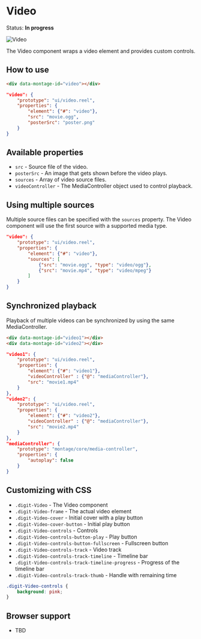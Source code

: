 # Video

Status: __In progress__

![Video](https://raw.github.com/montagejs/digit/master/ui/video.reel/screenshot.png)

The Video component wraps a video element and provides custom controls.

## How to use

```html
<div data-montage-id="video"></div>
```

```json
"video": {
    "prototype": "ui/video.reel",
    "properties": {
        "element": {"#": "video"},
        "src": "movie.ogg",
        "posterSrc": "poster.png"
    }
}
```


## Available properties

* `src` - Source file of the video.
* `posterSrc` - An image that gets shown before the video plays.
* `sources` - Array of video source files.
* `videoController` - The MediaController object used to control playback.


## Using multiple sources

Multiple source files can be specified with the `sources` property. The Video component will use the first source with a supported media type.

```json
"video": {
    "prototype": "ui/video.reel",
    "properties": {
        "element": {"#": "video"},
        "sources": [
            {"src": "movie.ogg", "type": "video/ogg"},
            {"src": "movie.mp4", "type": "video/mpeg"}
        ]
    }
}
```


## Synchronized playback

Playback of multiple videos can be synchronized by using the same MediaController.

```html
<div data-montage-id="video1"></div>
<div data-montage-id="video2"></div>
```

```json
"video1": {
    "prototype": "ui/video.reel",
    "properties": {
        "element": {"#": "video1"},
        "videoController" : {"@": "mediaController"},
        "src": "movie1.mp4"
    }
},
"video2": {
    "prototype": "ui/video.reel",
    "properties": {
        "element": {"#": "video2"},
        "videoController" : {"@": "mediaController"},
        "src": "movie2.mp4"
    }
},
"mediaController": {
    "prototype": "montage/core/media-controller",
    "properties": {
        "autoplay": false
    }
}
```

## Customizing with CSS

* `.digit-Video` - The Video component
* `.digit-Video-frame` - The actual video element
* `.digit-Video-cover` - Initial cover with a play button
* `.digit-Video-cover-button` - Initial play button
* `.digit-Video-controls` - Controls
* `.digit-Video-controls-button-play` - Play button
* `.digit-Video-controls-button-fullscreen` - Fullscreen button
* `.digit-Video-controls-track` - Video track
* `.digit-Video-controls-track-timeline` - Timeline bar
* `.digit-Video-controls-track-timeline-progress` - Progress of the timeline bar
* `.digit-Video-controls-track-thumb` - Handle with remaining time


```css
.digit-Video-controls {
    background: pink;
}
```



## Browser support

* TBD
